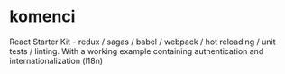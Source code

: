 # komenci
React Starter Kit - redux / sagas / babel / webpack / hot reloading / unit tests / linting. With a working example containing authentication and internationalization (l18n)
